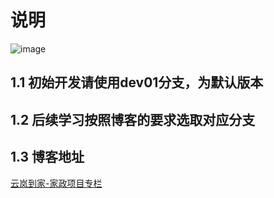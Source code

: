 # 说明


![image](https://github.com/user-attachments/assets/2d224508-cdcf-410f-a3fc-5cc6d2cbb70a)

## 1.1 初始开发请使用dev01分支，为默认版本

## 1.2 后续学习按照博客的要求选取对应分支

## 1.3 博客地址
[云岚到家-家政项目专栏](https://blog.csdn.net/qq_45400167/category_12693756.html?spm=1001.2014.3001.5482)
